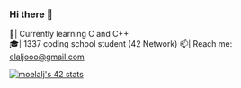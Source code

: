 ### Hi there 👋
👯| Currently learning C and C++                                                                                                                                                 
🎓| 1337 coding school student (42 Network)
📫| Reach me: elaljooo@gmail.com

<a href="https://github.com/oakoudad/badge42"><img src="https://badge.mediaplus.ma/colorfulwaves/moelalj" alt="moelalj's 42 stats" /></a>

<!--
**elaljo/elaljo** is a ✨ _special_ ✨ repository because its `README.md` (this file) appears on your GitHub profile.

Here are some ideas to get you started:

🔭 I’m currently working on ...
- 🌱 I’m currently learning ...
- 👯 I’m looking to collaborate on ...
- 🤔 I’m looking for help with ...
- 💬 Ask me about ...
- 📫 How to reach me: ...
- 😄 Pronouns: ...
- ⚡ Fun fact: ...
-->
